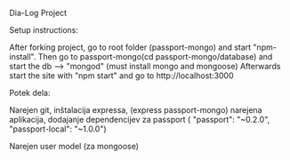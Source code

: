 Dia-Log Project

Setup instructions:

After forking project, go to root folder (passport-mongo) and start "npm-install". 
Then go to passport-mongo(cd passport-mongo/database) and start the db --> "mongod" (must install mongo and mongoose)
Afterwards start the site with "npm start" and go to http://localhost:3000 



Potek dela:

Narejen git, inštalacija expressa, (express passport-mongo) narejena aplikacija, dodajanje dependencijev za passport ( "passport": "~0.2.0",
    "passport-local": "~1.0.0")
    
Narejen user model (za mongoose)